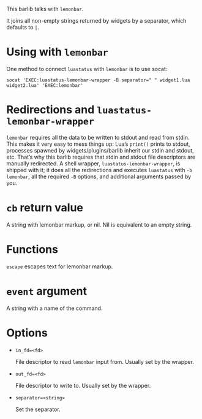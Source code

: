 This barlib talks with `lemonbar`.

It joins all non-empty strings returned by widgets by a separator, which defaults to ` | `.

Using with `lemonbar`
===
One method to connect `luastatus` with `lemonbar` is to use socat:

`socat 'EXEC:luastatus-lemonbar-wrapper -B separator=" " widget1.lua widget2.lua' 'EXEC:lemonbar'`

Redirections and `luastatus-lemonbar-wrapper`
===
`lemonbar` requires all the data to be written to stdout and read from stdin. This makes it very easy to mess things up: Lua’s `print()` prints to stdout, processes spawned by widgets/plugins/barlib inherit our stdin and stdout, etc.
That’s why this barlib requires that stdin and stdout file descriptors are manually redirected. A shell wrapper, `luastatus-lemonbar-wrapper`, is shipped with it; it does all the redirections and executes `luastatus` with `-b lemonbar`, all the required `-B` options, and additional arguments passed by you.

`cb` return value
===
A string with lemonbar markup, or nil. Nil is equivalent to an empty string.

Functions
===
`escape` escapes text for lemonbar markup.

`event` argument
===
A string with a name of the command.

Options
===
* `in_fd=<fd>`

  File descriptor to read `lemonbar` input from. Usually set by the wrapper.

* `out_fd=<fd>`

  File descriptor to write to. Usually set by the wrapper.

* `separator=<string>`

  Set the separator.
